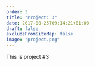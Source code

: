 ```yaml
---
order: 3
title: "Project: 3"
date: 2017-08-25T09:14:21+01:00
draft: false
excludeFromSiteMap: false
image: "project.png"
---
```


This is project #3